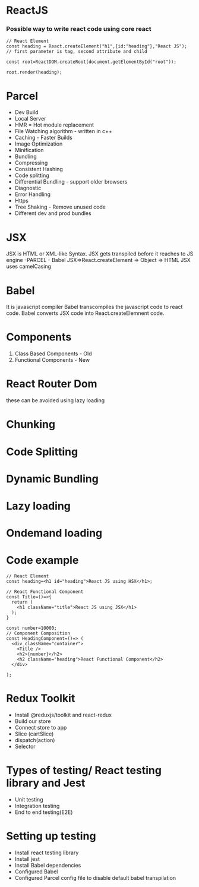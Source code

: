 # ReactJS

### Possible way to write react code using core react 
```
// React Element
const heading = React.createElement("h1",{id:"heading"},"React JS"); // first parameter is tag, second attribute and child

const root=ReactDOM.createRoot(document.getElementById("root"));

root.render(heading);
```

# Parcel
- Dev Build
- Local Server
- HMR = Hot module replacement
- File Watching algorithm - written in c++
- Caching - Faster Builds
- Image Optimization
- Minification
- Bundling
- Compressing
- Consistent Hashing
- Code splitting
- Differential Bundling - support older browsers
- Diagnostic
- Error Handling
- Https
- Tree Shaking - Remove unused code
- Different dev and prod bundles

# JSX
JSX is HTML or XML-like Syntax.
JSX gets transpiled before it reaches to JS engine -PARCEL - Babel
JSX=>React.createElement => Object => HTML
JSX uses camelCasing

# Babel
It is javascript compiler
Babel transcompiles the javascript code to react code.
Babel converts JSX code into React.createElemnent code.

# Components
1. Class Based Components - Old
2. Functional Components - New

# React Router Dom


these can be avoided using lazy loading
# Chunking
# Code Splitting
# Dynamic Bundling
# Lazy loading
# Ondemand loading


# Code example
```
// React Element
const heading=<h1 id="heading">React JS using HSX</h1>;

// React Functional Component
const Title=()=>{
  return (
    <h1 className="title">React JS using JSX</h1>
  );
}

const number=10000;
// Component Composition
const HeadingComponent=()=> (
  <div className="container">
    <Title />
    <h2>{number}</h2>
    <h2 className="heading">React Functional Component</h2>
  </div>
  
);
```
# Redux Toolkit
- Install @reduxjs/toolkit and react-redux
- Build our store
- Connect store to app
- Slice (cartSlice)
- dispatch(action)
- Selector

# Types of testing/ React testing library and Jest
- Unit testing
- Integration testing
- End to end testing(E2E)

# Setting up testing
- Install react testing library
- Install jest
- Install Babel dependencies
- Configured Babel
- Configured Parcel config file to disable default babel transpilation
